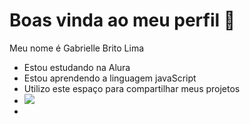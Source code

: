 # Boas vinda ao meu perfil 🤎

Meu nome é Gabrielle Brito Lima

- Estou estudando na Alura
- Estou aprendendo a linguagem javaScript
- Utilizo este espaço para compartilhar meus projetos
- ![](https://media1.tenor.com/m/-qBsG1HwR4oAAAAC/cat-dance-dancing-cat.gif)
- 

